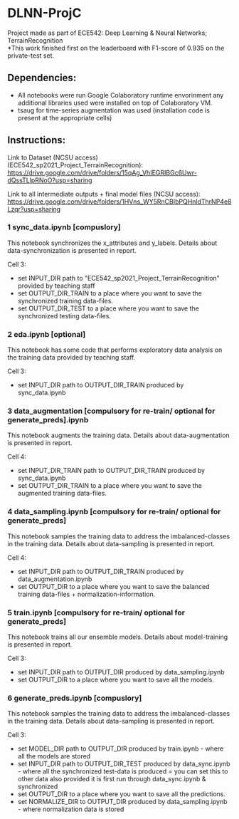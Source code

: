# DLNN-ProjC
Project made as part of ECE542: Deep Learning &amp; Neural Networks; TerrainRecognition <br/>
*This work finished first on the leaderboard with F1-score of 0.935 on the private-test set.

## Dependencies:

* All notebooks were run Google Colaboratory runtime envorinment any additional libraries used were installed on top of Colaboratory VM.
* tsaug for time-series augmentation was used (installation code is present at the appropriate cells)


## Instructions:
Link to Dataset (NCSU access) (ECE542_sp2021_Project_TerrainRecognition):
https://drive.google.com/drive/folders/15qAg_VhIEGRIBGc6Uwr-dQssTLlpRNoO?usp=sharing 

Link to all intermediate outputs + final model files (NCSU access):
https://drive.google.com/drive/folders/1HVns_WY5RnCBIbPQHnldThrNP4e8Lzqr?usp=sharing

### 1 sync_data.ipynb [compuslory] 

This notebook synchronizes the x_attributes and y_labels. Details about data-synchronization is presented in report.

Cell 3:
* set INPUT_DIR path to "ECE542_sp2021_Project_TerrainRecognition" provided by teaching staff
* set OUTPUT_DIR_TRAIN to a place where you want to save the synchronized training data-files.
* set OUTPUT_DIR_TEST to a place where you want to save the synchronized testing data-files.


### 2 eda.ipynb [optional]

This notebook has some code that performs exploratory data analysis on the training data provided by teaching staff.

Cell 3:
* set INPUT_DIR path to OUTPUT_DIR_TRAIN produced by sync_data.ipynb


### 3 data_augmentation [compulsory for re-train/ optional for generate_preds].ipynb 

This notebook augments the training data. Details about data-augmentation is presented in report.

Cell 4:
* set INPUT_DIR_TRAIN path to OUTPUT_DIR_TRAIN produced by sync_data.ipynb
* set OUTPUT_DIR_TRAIN to a place where you want to save the augmented training data-files.



### 4 data_sampling.ipynb [compulsory for re-train/ optional for generate_preds] 

This notebook samples the training data to address the imbalanced-classes in the training data. Details about data-sampling is presented in report.

Cell 4:
* set INPUT_DIR path to OUTPUT_DIR_TRAIN produced by data_augmentation.ipynb
* set OUTPUT_DIR to a place where you want to save the balanced training data-files + normalization-information.


### 5 train.ipynb [compulsory for re-train/ optional for generate_preds]

This notebook trains all our ensemble models. Details about model-training is presented in report.

Cell 3:
* set INPUT_DIR path to OUTPUT_DIR produced by data_sampling.ipynb
* set OUTPUT_DIR to a place where you want to save all the models.



### 6 generate_preds.ipynb [compuslory]

This notebook samples the training data to address the imbalanced-classes in the training data. Details about data-sampling is presented in report.

Cell 3:
* set MODEL_DIR path to OUTPUT_DIR produced by train.ipynb - where all the models are stored
* set INPUT_DIR path to OUTPUT_DIR_TEST produced by data_sync.ipynb - where all the synchronized test-data is produced
		= you can set this to other data also provided it is first run through data_sync.ipynb & synchronized
* set OUTPUT_DIR to a place where you want to save all the predictions.
* set NORMALIZE_DIR to OUTPUT_DIR produced by data_sampling.ipynb - where normalization data is stored

